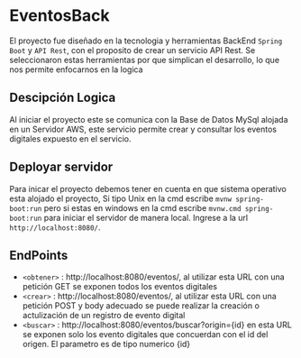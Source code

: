 # EventosBack

El proyecto fue diseñado en la tecnologia y herramientas BackEnd `Spring Boot` y `API Rest`, con el proposito de crear un servicio API Rest. Se seleccionaron estas herramientas por que simplican el desarrollo, lo que nos permite enfocarnos en la logica

## Descipción Logica

Al iniciar el proyecto este se comunica con la Base de Datos MySql alojada en un Servidor AWS, este servicio permite crear y consultar los eventos digitales expuesto en el servicio.

## Deployar servidor

Para inicar el proyecto debemos tener en cuenta en que sistema operativo esta alojado el proyecto, Si tipo Unix en la cmd escribe `mvnw spring-boot:run` pero si estas en windows en la cmd escribe `mvnw.cmd spring-boot:run` para iniciar el servidor de manera local. Ingrese a la url `http://localhost:8080/`.

## EndPoints

- `<obtener>` : http://localhost:8080/eventos/, al utilizar esta URL con una petición GET se exponen todos los eventos digitales
- `<crear>` : http://localhost:8080/eventos/, al utilizar esta URL con una petición POST y body adecuado se puede realizar la creación o actulización de un registro de evento digital
- `<buscar>` : http://localhost:8080/eventos/buscar?origin={id} en esta URL se exponen solo los evento digitales que concuerdan con el id del origen. El parametro es de tipo numerico {id}
